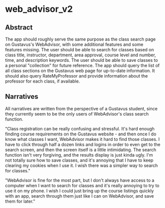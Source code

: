 # web_advisor_v2

## Abstract

The app should roughly serve the same purpose as the class search page on Gustavus's WebAdvisor, with some additional features and some features missing. The user should be able to search for classes based on class title, instructor, department, area approval, course level and number, time, and description keywords. The user should be able to save classes to a personal "collection" for future reference. The app should query the list of all class sections on the Gustavus web page for up-to-date information. It should also query RateMyProfessor and provide information about the professor for each class, if available. 

## Narratives

All narratives are written from the perspective of a Gustavus student, since they currently seem to be the only users of WebAdvisor's class search function.

"Class registration can be really confusing and stressful. It's hard enough finding course requirements on the Gustavus website - and then once I do know what classes I want, WebAdvisor makes it hard to find those classes. I have to click through half a dozen links and logins in order to even get to the search screen, and then the screen itself is a little intimidating. The search function isn't very forgiving, and the results display is just kinda ugly. I'm not totally sure how to save classes, and it's annoying that I have to keep clearing my cookies when I use it. I wish there was a simpler way to search for classes."

"WebAdvisor is fine for the most part, but I don't always have access to a computer when I want to search for classes and it's really annoying to try to use it on my phone. I wish I could just bring up the course listings quickly with an app, search through them just like I can on WebAdvisor, and save them for later."
